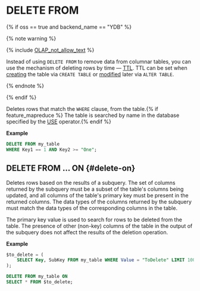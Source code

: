# DELETE FROM

{% if oss == true and backend_name == "YDB" %}

{% note warning %}

{% include [OLAP_not_allow_text](../../../../_includes/not_allow_for_olap_text.md) %}

Instead of using `DELETE FROM` to remove data from columnar tables, you can use the mechanism of deleting rows by time — [TTL](../../../../concepts/ttl.md). TTL can be set when [creating](../create_table/index.md) the table via `CREATE TABLE` or [modified](../alter_table.md) later via `ALTER TABLE`.

{% endnote %}

{% endif %}

Deletes rows that match the `WHERE` clause, from the table.{% if feature_mapreduce %}  The table is searched by name in the database specified by the [USE](../use.md) operator.{% endif %}

**Example**

```sql
DELETE FROM my_table 
WHERE Key1 == 1 AND Key2 >= "One";
```

## DELETE FROM ... ON {#delete-on}

Deletes rows based on the results of a subquery. The set of columns returned by the subquery must be a subset of the table's columns being updated, and all columns of the table's primary key must be present in the returned columns. The data types of the columns returned by the subquery must match the data types of the corresponding columns in the table.

The primary key value is used to search for rows to be deleted from the table. The presence of other (non-key) columns of the table in the output of the subquery does not affect the results of the deletion operation.

**Example**

```sql
$to_delete = (
    SELECT Key, SubKey FROM my_table WHERE Value = "ToDelete" LIMIT 100
);

DELETE FROM my_table ON
SELECT * FROM $to_delete;
```
